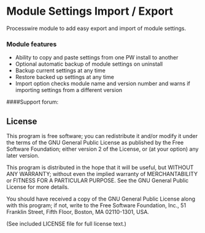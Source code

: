 Module Settings Import / Export
===============================

Processwire module to add easy export and import of module settings.

### Module features

* Ability to copy and paste settings from one PW install to another
* Optional automatic backup of module settings on uninstall
* Backup current settings at any time
* Restore backed up settings at any time
* Import option checks module name and version number and warns if importing settings from a different version

####Support forum:



## License

This program is free software; you can redistribute it and/or
modify it under the terms of the GNU General Public License
as published by the Free Software Foundation; either version 2
of the License, or (at your option) any later version.

This program is distributed in the hope that it will be useful,
but WITHOUT ANY WARRANTY; without even the implied warranty of
MERCHANTABILITY or FITNESS FOR A PARTICULAR PURPOSE.  See the
GNU General Public License for more details.

You should have received a copy of the GNU General Public License
along with this program; if not, write to the Free Software
Foundation, Inc., 51 Franklin Street, Fifth Floor, Boston, MA  02110-1301, USA.

(See included LICENSE file for full license text.)